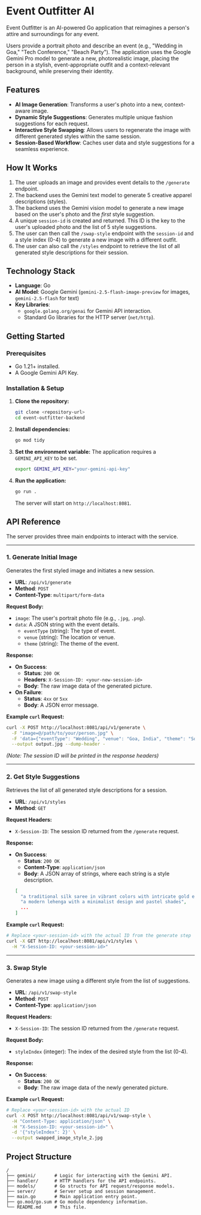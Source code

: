 # Event Outfitter AI

Event Outfitter is an AI-powered Go application that reimagines a person's attire and surroundings for any event.

Users provide a portrait photo and describe an event (e.g., "Wedding in Goa," "Tech Conference," "Beach Party"). The application uses the Google Gemini Pro model to generate a new, photorealistic image, placing the person in a stylish, event-appropriate outfit and a context-relevant background, while preserving their identity.

## Features

*   **AI Image Generation**: Transforms a user's photo into a new, context-aware image.
*   **Dynamic Style Suggestions**: Generates multiple unique fashion suggestions for each request.
*   **Interactive Style Swapping**: Allows users to regenerate the image with different generated styles within the same session.
*   **Session-Based Workflow**: Caches user data and style suggestions for a seamless experience.

## How It Works

1.  The user uploads an image and provides event details to the `/generate` endpoint.
2.  The backend uses the Gemini text model to generate 5 creative apparel descriptions (styles).
3.  The backend uses the Gemini vision model to generate a new image based on the user's photo and the *first* style suggestion.
4.  A unique `session-id` is created and returned. This ID is the key to the user's uploaded photo and the list of 5 style suggestions.
5.  The user can then call the `/swap-style` endpoint with the `session-id` and a style index (0-4) to generate a new image with a different outfit.
6.  The user can also call the `/styles` endpoint to retrieve the list of all generated style descriptions for their session.

## Technology Stack

*   **Language**: Go
*   **AI Model**: Google Gemini (`gemini-2.5-flash-image-preview` for images, `gemini-2.5-flash` for text)
*   **Key Libraries**:
    *   `google.golang.org/genai` for Gemini API interaction.
    *   Standard Go libraries for the HTTP server (`net/http`).

## Getting Started

### Prerequisites

*   Go 1.21+ installed.
*   A Google Gemini API Key.

### Installation & Setup

1.  **Clone the repository:**
    ```bash
    git clone <repository-url>
    cd event-outfitter-backend
    ```

2.  **Install dependencies:**
    ```bash
    go mod tidy
    ```

3.  **Set the environment variable:**
    The application requires a `GEMINI_API_KEY` to be set.
    ```bash
    export GEMINI_API_KEY="your-gemini-api-key"
    ```

4.  **Run the application:**
    ```bash
    go run .
    ```
    The server will start on `http://localhost:8081`.

## API Reference

The server provides three main endpoints to interact with the service.

---

### 1. Generate Initial Image

Generates the first styled image and initiates a new session.

*   **URL**: `/api/v1/generate`
*   **Method**: `POST`
*   **Content-Type**: `multipart/form-data`

**Request Body:**

*   `image`: The user's portrait photo file (e.g., `.jpg`, `.png`).
*   `data`: A JSON string with the event details.
    *   `eventType` (string): The type of event.
    *   `venue` (string): The location or venue.
    *   `theme` (string): The theme of the event.

**Response:**

*   **On Success**:
    *   **Status**: `200 OK`
    *   **Headers**: `X-Session-ID: <your-new-session-id>`
    *   **Body**: The raw image data of the generated picture.
*   **On Failure**:
    *   **Status**: `4xx` or `5xx`
    *   **Body**: A JSON error message.

**Example `curl` Request:**

```bash
curl -X POST http://localhost:8081/api/v1/generate \
  -F "image=@/path/to/your/person.jpg" \
  -F 'data={"eventType": "Wedding", "venue": "Goa, India", "theme": "South style wedding"}' \
  --output output.jpg --dump-header -
```
*(Note: The session ID will be printed in the response headers)*

---

### 2. Get Style Suggestions

Retrieves the list of all generated style descriptions for a session.

*   **URL**: `/api/v1/styles`
*   **Method**: `GET`

**Request Headers:**

*   `X-Session-ID`: The session ID returned from the `/generate` request.

**Response:**

*   **On Success**:
    *   **Status**: `200 OK`
    *   **Content-Type**: `application/json`
    *   **Body**: A JSON array of strings, where each string is a style description.
      ```json
      [
        "a traditional silk saree in vibrant colors with intricate gold embroidery",
        "a modern lehenga with a minimalist design and pastel shades",
        ...
      ]
      ```

**Example `curl` Request:**

```bash
# Replace <your-session-id> with the actual ID from the generate step
curl -X GET http://localhost:8081/api/v1/styles \
  -H "X-Session-ID: <your-session-id>"
```

---

### 3. Swap Style

Generates a new image using a different style from the list of suggestions.

*   **URL**: `/api/v1/swap-style`
*   **Method**: `POST`
*   **Content-Type**: `application/json`

**Request Headers:**

*   `X-Session-ID`: The session ID returned from the `/generate` request.

**Request Body:**

*   `styleIndex` (integer): The index of the desired style from the list (0-4).

**Response:**

*   **On Success**:
    *   **Status**: `200 OK`
    *   **Body**: The raw image data of the newly generated picture.

**Example `curl` Request:**

```bash
# Replace <your-session-id> with the actual ID
curl -X POST http://localhost:8081/api/v1/swap-style \
  -H "Content-Type: application/json" \
  -H "X-Session-ID: <your-session-id>" \
  -d '{"styleIndex": 2}' \
  --output swapped_image_style_2.jpg
```

## Project Structure

```
/
├── gemini/       # Logic for interacting with the Gemini API.
├── handler/      # HTTP handlers for the API endpoints.
├── models/       # Go structs for API request/response models.
├── server/       # Server setup and session management.
├── main.go       # Main application entry point.
├── go.mod/go.sum # Go module dependency information.
└── README.md     # This file.
```
